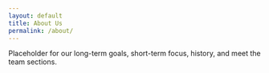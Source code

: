 ```yaml
---
layout: default
title: About Us
permalink: /about/
---
```


Placeholder for our long-term goals, short-term focus, history, and meet the team sections.